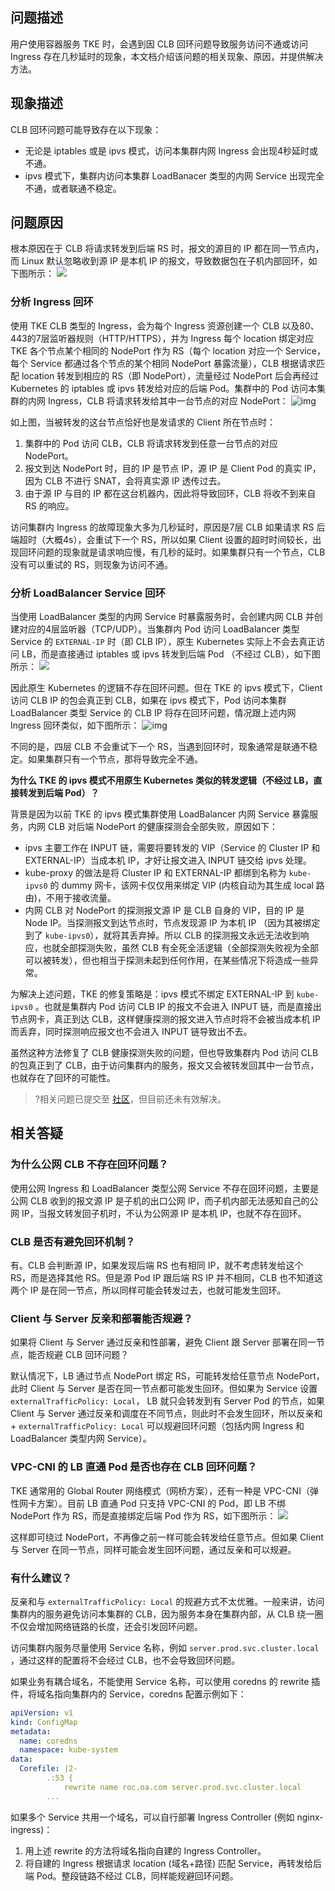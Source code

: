 ## 问题描述
用户使用容器服务 TKE 时，会遇到因 CLB 回环问题导致服务访问不通或访问 Ingress 存在几秒延时的现象，本文档介绍该问题的相关现象、原因，并提供解决方法。


## 现象描述

CLB 回环问题可能导致存在以下现象：

- 无论是 iptables 或是 ipvs 模式，访问本集群内网 Ingress 会出现4秒延时或不通。
- ipvs 模式下，集群内访问本集群 LoadBanacer 类型的内网 Service 出现完全不通，或者联通不稳定。

## 问题原因

根本原因在于 CLB 将请求转发到后端 RS 时，报文的源目的 IP 都在同一节点内，而 Linux 默认忽略收到源 IP 是本机 IP 的报文，导致数据包在子机内部回环，如下图所示：
![](https://main.qcloudimg.com/raw/7cdff4fde69e4e95e75002ae47379d01.png)



### 分析 Ingress 回环

使用 TKE CLB 类型的 Ingress，会为每个 Ingress 资源创建一个 CLB 以及80、443的7层监听器规则（HTTP/HTTPS），并为 Ingress 每个 location 绑定对应 TKE 各个节点某个相同的 NodePort 作为 RS（每个 location 对应一个 Service，每个 Service 都通过各个节点的某个相同 NodePort 暴露流量），CLB 根据请求匹配 location 转发到相应的 RS（即 NodePort），流量经过 NodePort 后会再经过 Kubernetes 的 iptables 或 ipvs 转发给对应的后端 Pod。集群中的 Pod 访问本集群的内网 Ingress，CLB 将请求转发给其中一台节点的对应 NodePort：
![img](https://main.qcloudimg.com/raw/cf3003d32c45aeea25330400e4827ad7.png)

如上图，当被转发的这台节点恰好也是发请求的 Client 所在节点时：
1. 集群中的 Pod 访问 CLB，CLB 将请求转发到任意一台节点的对应 NodePort。
2. 报文到达 NodePort 时，目的 IP 是节点 IP，源 IP 是 Client Pod 的真实 IP， 因为 CLB 不进行 SNAT，会将真实源 IP 透传过去。
3. 由于源 IP 与目的 IP 都在这台机器内，因此将导致回环，CLB 将收不到来自 RS 的响应。

访问集群内 Ingress 的故障现象大多为几秒延时，原因是7层 CLB 如果请求 RS 后端超时（大概4s），会重试下一个 RS，所以如果 Client 设置的超时时间较长，出现回环问题的现象就是请求响应慢，有几秒的延时。如果集群只有一个节点，CLB 没有可以重试的 RS，则现象为访问不通。


### 分析 LoadBalancer Service 回环

当使用 LoadBalancer 类型的内网 Service 时暴露服务时，会创建内网 CLB 并创建对应的4层监听器（TCP/UDP）。当集群内 Pod 访问 LoadBalancer 类型 Service 的 `EXTERNAL-IP` 时（即 CLB IP），原生 Kubernetes 实际上不会去真正访问 LB，而是直接通过 iptables 或 ipvs 转发到后端 Pod （不经过 CLB），如下图所示：
![](https://main.qcloudimg.com/raw/c116a45c8cf269764e31d4317d31c366.png)

因此原生 Kubernetes 的逻辑不存在回环问题。但在 TKE 的 ipvs 模式下，Client 访问 CLB IP 的包会真正到 CLB，如果在 ipvs 模式下，Pod 访问本集群 LoadBalancer 类型 Service 的 CLB IP 将存在回环问题，情况跟上述内网 Ingress 回环类似，如下图所示：
![img](https://main.qcloudimg.com/raw/c5a2e4c087df8089c3f3f50397e107e2.png)


不同的是，四层 CLB 不会重试下一个 RS，当遇到回环时，现象通常是联通不稳定。如果集群只有一个节点，那将导致完全不通。

**为什么 TKE 的 ipvs 模式不用原生 Kubernetes 类似的转发逻辑（不经过 LB，直接转发到后端 Pod）？**

背景是因为以前 TKE 的 ipvs 模式集群使用 LoadBalancer 内网 Service 暴露服务，内网 CLB 对后端 NodePort 的健康探测会全部失败，原因如下：

- ipvs 主要工作在 INPUT 链，需要将要转发的 VIP（Service 的 Cluster IP 和 EXTERNAL-IP）当成本机 IP，才好让报文进入 INPUT 链交给 ipvs 处理。
- kube-proxy 的做法是将 Cluster IP 和 EXTERNAL-IP 都绑到名称为 `kube-ipvs0` 的 dummy 网卡，该网卡仅仅用来绑定 VIP (内核自动为其生成 local 路由)，不用于接收流量。
- 内网 CLB 对 NodePort 的探测报文源 IP 是 CLB 自身的 VIP，目的 IP 是 Node IP。当探测报文到达节点时，节点发现源 IP 为本机 IP （因为其被绑定到了 `kube-ipvs0`），就将其丢弃掉。所以 CLB 的探测报文永远无法收到响应，也就全部探测失败，虽然 CLB 有全死全活逻辑（全部探测失败视为全部可以被转发），但也相当于探测未起到任何作用，在某些情况下将造成一些异常。

为解决上述问题，TKE 的修复策略是：ipvs 模式不绑定 EXTERNAL-IP 到 `kube-ipvs0` 。也就是集群内 Pod 访问 CLB IP 的报文不会进入 INPUT 链，而是直接出节点网卡，真正到达 CLB，这样健康探测的报文进入节点时将不会被当成本机 IP 而丢弃，同时探测响应报文也不会进入 INPUT 链导致出不去。

虽然这种方法修复了 CLB 健康探测失败的问题，但也导致集群内 Pod 访问 CLB 的包真正到了 CLB，由于访问集群内的服务，报文又会被转发回其中一台节点，也就存在了回环的可能性。

>?相关问题已提交至 [社区](https://github.com/kubernetes/kubernetes/issues/79783)，但目前还未有效解决。



## 相关答疑
### 为什么公网 CLB 不存在回环问题？

使用公网 Ingress 和 LoadBalancer 类型公网 Service 不存在回环问题，主要是公网 CLB 收到的报文源 IP 是子机的出口公网 IP，而子机内部无法感知自己的公网 IP，当报文转发回子机时，不认为公网源 IP 是本机 IP，也就不存在回环。

### CLB 是否有避免回环机制？

有。CLB 会判断源 IP，如果发现后端 RS 也有相同 IP，就不考虑转发给这个 RS，而是选择其他 RS。但是源 Pod IP 跟后端 RS IP 并不相同，CLB 也不知道这两个 IP 是在同一节点，所以同样可能会转发过去，也就可能发生回环。

### Client 与 Server 反亲和部署能否规避？

如果将 Client 与 Server 通过反亲和性部署，避免 Client 跟 Server 部署在同一节点，能否规避 CLB 回环问题？

默认情况下，LB 通过节点 NodePort 绑定 RS，可能转发给任意节点 NodePort，此时 Client 与 Server 是否在同一节点都可能发生回环。但如果为 Service 设置 `externalTrafficPolicy: Local`， LB 就只会转发到有 Server Pod 的节点，如果 Client 与 Server 通过反亲和调度在不同节点，则此时不会发生回环，所以反亲和 + `externalTrafficPolicy: Local` 可以规避回环问题（包括内网 Ingress 和 LoadBalancer 类型内网 Service）。

### VPC-CNI 的 LB 直通 Pod 是否也存在 CLB 回环问题？

TKE 通常用的 Global Router 网络模式（网桥方案），还有一种是 VPC-CNI（弹性网卡方案）。目前 LB 直通 Pod 只支持 VPC-CNI 的 Pod，即 LB 不绑 NodePort 作为 RS，而是直接绑定后端 Pod 作为 RS，如下图所示：
![](https://main.qcloudimg.com/raw/e21903a2d23aef3cad564a44954a9aa4.png)

这样即可绕过 NodePort，不再像之前一样可能会转发给任意节点。但如果 Client 与 Server 在同一节点，同样可能会发生回环问题，通过反亲和可以规避。


### 有什么建议？

反亲和与 `externalTrafficPolicy: Local` 的规避方式不太优雅。一般来讲，访问集群内的服务避免访问本集群的 CLB，因为服务本身在集群内部，从 CLB 绕一圈不仅会增加网络链路的长度，还会引发回环问题。

访问集群内服务尽量使用 Service 名称，例如 `server.prod.svc.cluster.local` ，通过这样的配置将不会经过 CLB，也不会导致回环问题。

如果业务有耦合域名，不能使用 Service 名称，可以使用 coredns 的 rewrite 插件，将域名指向集群内的 Service，coredns 配置示例如下：
```yaml
apiVersion: v1
kind: ConfigMap
metadata:
  name: coredns
  namespace: kube-system
data:
  Corefile: |2-
        .:53 {
            rewrite name roc.oa.com server.prod.svc.cluster.local
        ...
```

如果多个 Service 共用一个域名，可以自行部署 Ingress Controller (例如 nginx-ingress)：
1. 用上述 rewrite 的方法将域名指向自建的 Ingress Controller。
2. 将自建的 Ingress 根据请求 location (域名+路径) 匹配 Service，再转发给后端 Pod。整段链路不经过 CLB，同样能规避回环问题。
